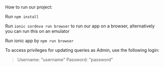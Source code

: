 How to run our project:

Run `npm install`

Run `ionic cordova run browser` to run our app on a browser, alternatively you can run this on an emulator

Run ionic app by  `npm run browser` 

To access privileges for updating queries as Admin, use the following login:
>Username: "username"
>Password: "password"
